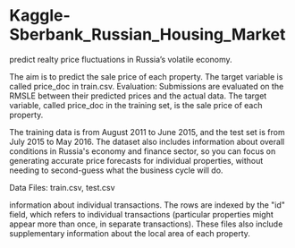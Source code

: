 # Kaggle-Sberbank_Russian_Housing_Market
predict realty price fluctuations in Russia’s volatile economy.

The aim is to predict the sale price of each property. The target variable is called price_doc in train.csv.
Evaluation:
Submissions are evaluated on the RMSLE between their predicted prices and the actual data. The target variable, called price_doc in the training set, is the sale price of each property.

The training data is from August 2011 to June 2015, and the test set is from July 2015 to May 2016. 
The dataset also includes information about overall conditions in Russia's economy and finance sector, so you can focus on generating accurate price forecasts for individual properties, without needing to second-guess what the business cycle will do.

Data Files: train.csv, test.csv 

information about individual transactions. The rows are indexed by the "id" field, which refers to individual transactions (particular properties might appear more than once, in separate transactions). These files also include supplementary information about the local area of each property.
